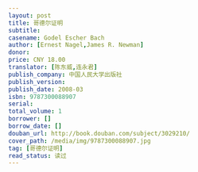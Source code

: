 ```yaml
---
layout: post
title: 哥德尔证明
subtitle: 
casename: Godel Escher Bach
author: [Ernest Nagel,James R. Newman]
donor: 
price: CNY 18.00
translator: [陈东威,连永君]
publish_company: 中国人民大学出版社
publish_version: 
publish_date: 2008-03
isbn: 9787300088907
serial: 
total_volume: 1
borrower: []
borrow_date: []
douban_url: http://book.douban.com/subject/3029210/
cover_path: /media/img/9787300088907.jpg
tag: [哥德尔证明]
read_status: 读过
---
```

